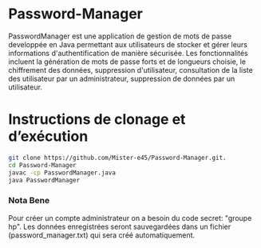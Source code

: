 # Password-Manager

PasswordManager est une application de gestion de mots de passe developpée en Java permettant aux utilisateurs de stocker et gérer leurs informations d'authentification de manière sécurisée. Les fonctionnalités incluent la génération de mots de passe forts et de longueurs choisie, le chiffrement des données, suppression d'utilisateur, consultation de la liste des utilisateur par un administrateur, suppression de données par un utilisateur.

# Instructions de clonage et d’exécution

```bash
git clone https://github.com/Mister-e45/Password-Manager.git.
cd Password-Manager
javac -cp PasswordManager.java
java PasswordManager
```

### Nota Bene
Pour créer un compte administrateur on a besoin du code secret: "groupe hp".
Les données enregistrées seront sauvegardées dans un fichier (password_manager.txt) qui sera créé automatiquement.
